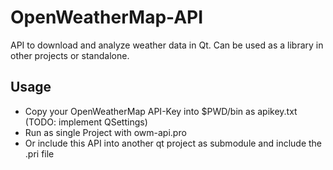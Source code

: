 # OpenWeatherMap-API
API to download and analyze weather data in Qt. Can be used as a library in other projects or standalone.

## Usage
- Copy your OpenWeatherMap API-Key into $PWD/bin as apikey.txt (TODO: implement QSettings)
- Run as single Project with owm-api.pro
- Or include this API into another qt project as submodule and include the .pri file

